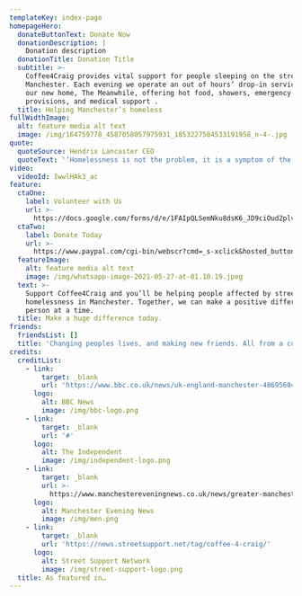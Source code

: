 ```yaml
---
templateKey: index-page
homepageHero:
  donateButtonText: Donate Now
  donationDescription: |
    Donation description
  donationTitle: Donation Title
  subtitle: >-
    Coffee4Craig provides vital support for people sleeping on the streets of
    Manchester. Each evening we operate an out of hours’ drop-in service from
    our new home, The Meanwhile, offering hot food, showers, emergency
    provisions, and medical support .
  title: Helping Manchester’s homeless
fullWidthImage:
  alt: feature media alt text
  image: /img/164759778_4587058057975931_1853227584533191958_n-4-.jpg
quote:
  quoteSource: Hendrix Lancaster CEO
  quoteText: '‘Homelessness is not the problem, it is a symptom of the problem’'
video:
  videoId: IwwlHAk3_ac
feature:
  ctaOne:
    label: Volunteer with Us
    url: >-
      https://docs.google.com/forms/d/e/1FAIpQLSemNku8dsK6_JD9ciOud2plvPN3wxKdMihiAaUvB3pOaoXwMA/viewform
  ctaTwo:
    label: Donate Today
    url: >-
      https://www.paypal.com/cgi-bin/webscr?cmd=_s-xclick&hosted_button_id=VBW25QGTWEMYC&source=url
  featureImage:
    alt: feature media alt text
    image: /img/whatsapp-image-2021-05-27-at-01.10.19.jpeg
  text: >-
    Support Coffee4Craig and you’ll be helping people affected by street
    homelessness in Manchester. Together, we can make a positive difference, one
    person at a time.
  title: Make a huge difference today.
friends:
  friendsList: []
  title: 'Changing peoples lives, and making new friends. All from a cup of coffee.'
credits:
  creditList:
    - link:
        target: _blank
        url: 'https://www.bbc.co.uk/news/uk-england-manchester-48695604'
      logo:
        alt: BBC News
        image: /img/bbc-logo.png
    - link:
        target: _blank
        url: '#'
      logo:
        alt: The Independent
        image: /img/independent-logo.png
    - link:
        target: _blank
        url: >-
          https://www.manchestereveningnews.co.uk/news/greater-manchester-news/coffee4craig-homeless-drop-centre-manchester-13710978
      logo:
        alt: Manchester Evening News
        image: /img/men.png
    - link:
        target: _blank
        url: 'https://news.streetsupport.net/tag/coffee-4-craig/'
      logo:
        alt: Street Support Network
        image: /img/street-support-logo.png
  title: As featured in…
---
```


